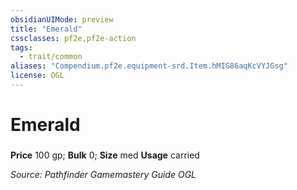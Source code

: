 ```yaml
---
obsidianUIMode: preview
title: "Emerald"
cssclasses: pf2e,pf2e-action
tags:
  - trait/common
aliases: "Compendium.pf2e.equipment-srd.Item.hMIG86aqKcVYJGsg"
license: OGL
---
```

# Emerald

### 


**Price** 100 gp; 
**Bulk** 0; **Size** med
**Usage** carried



*Source: Pathfinder Gamemastery Guide*
*OGL*